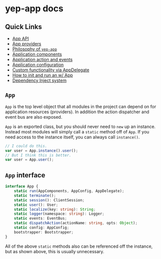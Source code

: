 # yep-app docs

## Quick Links

- [App API](#app-interface)
- [App providers](./app-providers.md)
- [Philosophy of `yep-app`](./philosophy.md)
- [Application components](./app-component.md)
- [Application action and events](./app-actions-and-events.md)
- [Application configuration](./app-config.md)
- [Custom functionality via AppDelegate](./app-delegate.md)
- [How to init and run an w/ App](./app-run.md)
- [Dependency Inject system](./di.md)

## `App`

`App` is the top level object that all modules in the project can depend on for application resources (providers). In addition the action dispatcher and event bus are also exposed.

`App` is an exported class, but you should never need to `new` up an instance. Instead most modules will simply call a `static` method off of `App`. If you need access to the instance itself, you can always call `instance()`.

```javascript
// I could do this.
var user = App.instance().user();
// But I think this is better.
var user = App.user();
```

## `App` interface

```typescript
interface App {
    static run(AppComponents, AppConfig, AppDelegate);
    static terminate();
    static session(): ClientSession;
    static user(): User;
    static localize(key: string): String;
    static logger(namespace: string): Logger;
    static events: EventBus;
    static dispatchAction(actionName: string, opts: Object);
    static config: AppConfig;
    bootstrapper: Bootstrapper;
}
```

All of the above `static` methods also can be referenced off the instance, but as shown above, this is usually unnecessary.

